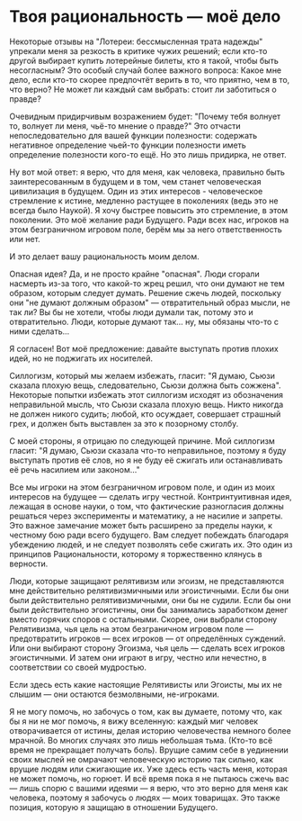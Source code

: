 # Твоя рациональность — моё дело
Некоторые отзывы на "Лотереи: бессмысленная трата надежды" упрекали меня за резкость в критике чужих решений; если кто-то другой выбирает купить лотерейные билеты, кто я такой, чтобы быть несогласным? Это особый случай более важного вопроса: Какое мне дело, если кто-то скорее предпочтёт верить в то, что приятно, чем в то, что верно? Не может ли каждый сам выбрать: стоит ли заботиться о правде?

Очевидным придирчивым возражением будет: "Почему тебя волнует то, волнует ли меня, чьё-то мнение о правде?" Это отчасти непоследовательно для вашей функции полезности: содержать негативное определение чьей-то функции полезности иметь определение полезности кого-то ещё. Но это лишь придирка, не ответ.

Ну вот мой ответ: я верю, что для меня, как человека, правильно быть заинтересованным в будущем и в том, чем станет человеческая цивилизация в будущем. Один из этих интересов - человеческое стремление к истине, медленно растущее в поколениях (ведь это не всегда было Наукой). Я хочу быстрее повысить это стремление, в этом поколении. Это моё желание ради Будущего. Ради всех нас, игроков на этом безграничном игровом поле, берём мы за него ответственность или нет.

И это делает вашу рациональность моим делом.

Опасная идея? Да, и не просто крайне "опасная". Люди сгорали насмерть из-за того, что какой-то жрец решил, что они думают не тем образом, которым следует думать. Решение сжечь людей, поскольку они "не думают должным образом" — отвратительный образ мысли, не так ли? Вы бы не хотели, чтобы люди думали так, потому это и отвратительно. Люди, которые думают так... ну, мы обязаны что-то с ними сделать...

Я согласен! Вот моё предложение: давайте выступать против плохих идей, но не поджигать их носителей.

Силлогизм, который мы желаем избежать, гласит: "Я думаю, Сьюзи сказала плохую вещь, следовательно, Сьюзи должна быть сожжена". Некоторые попытки избежать этот силлогизм исходят из обозначения неправильной мысль, что Сьюзи сказала плохую вещь. Никто никогда не должен никого судить; любой, кто осуждает, совершает страшный грех, и должен быть выставлен за это к позорному столбу.

С моей стороны, я отрицаю по следующей причине. Мой силлогизм гласит: "Я думаю, Сьюзи сказала что-то неправильное, поэтому я буду выступать против её слов, но я не буду её сжигать или останавливать её речь насилием или законом..."

Все мы игроки на этом безграничном игровом поле, и один из моих интересов на будущее — сделать игру честной. Контринтуитивная идея, лежащая в основе науки, о том, что фактические разногласия должны решаться через эксперименты и математику, а не насилие и запреты. Это важное замечание может быть расширено за пределы науки, к честному бою ради всего будущего. Вам следует побеждать благодаря убеждению людей, и не следует позволять себе сжигать их. Это один из принципов Рациональности, которому я торжественно клянусь в верности.

Люди, которые защищают релятивизм или эгоизм, не представляются мне действительно релятивизмичными или эгоистичными. Если бы они были действительно релятивизмичными, они бы не судили. Если бы они были действительно эгоистичны, они бы занимались заработком денег вместо горячих споров с остальными. Скорее, они выбрали сторону Релятивизма, чья цель на этом безграничном игровом поле — предотвратить игроков — всех игроков — от определённых суждений. Или они выбирают сторону Эгоизма, чья цель — сделать всех игроков эгоистичными. И затем они играют в игру, честно или нечестно, в соответствии со своей мудростью.

Если здесь есть какие настоящие Релятивисты или Эгоисты, мы их не слышим — они остаются безмолвными, не-игроками.

Я не могу помочь, но забочусь о том, как вы думаете, потому что, как бы я ни не мог помочь, я вижу вселенную: каждый миг человек отворачивается от истины, делая историю человечества немного более мрачной. Во многих случаях это лишь небольшая тьма. (Кто-то всё время не прекращает получать боль). Врущие самим себе в уединении своих мыслей не омрачают человеческую историю так сильно, как врущие людям или сжигающие их. Уже здесь есть часть меня, которая не может помочь, но горюет. И всё время пока я не пытаюсь сжечь вас — лишь спорю с вашими идеями — я верю, что это верно для меня как человека, поэтому я забочусь о людях — моих товарищах. Это также позиция, которую я защищаю в отношении Будущего.